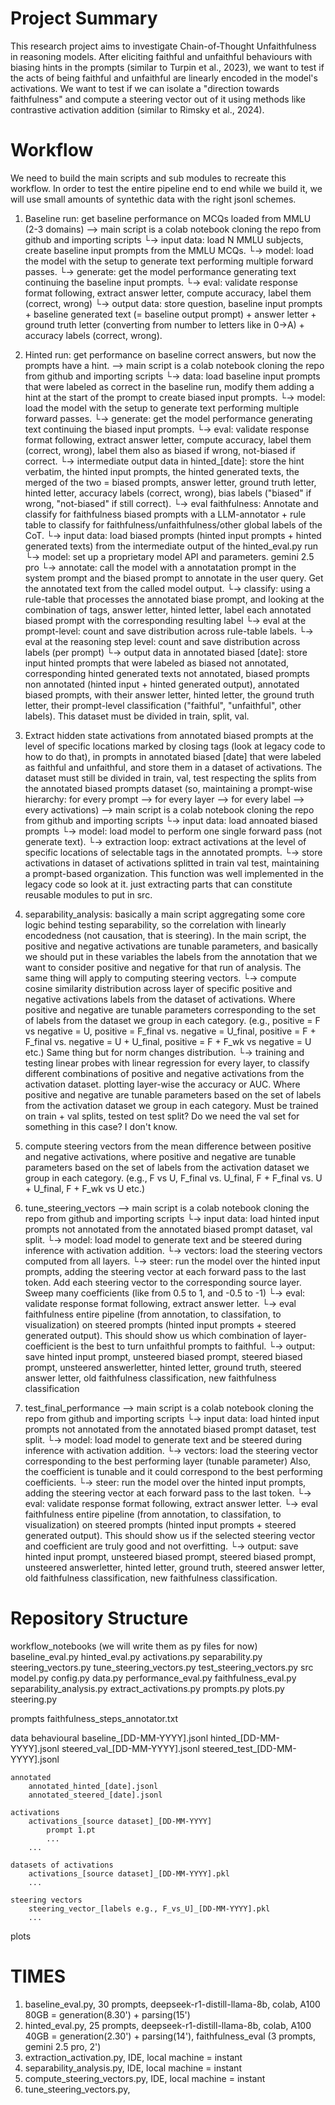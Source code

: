 # Project Summary

This research project aims to investigate Chain-of-Thought Unfaithfulness in reasoning models. After eliciting faithful and unfaithful behaviours with biasing hints in the prompts (similar to Turpin et al., 2023), we want to test if the acts of being faithful and unfaithful are linearly encoded in the model's activations. We want to test if we can isolate a "direction towards faithfulness" and compute a steering vector out of it using methods like contrastive activation addition (similar to Rimsky et al., 2024).

# Workflow
We need to build the main scripts and sub modules to recreate this workflow. In order to test the entire pipeline end to end while we build it, we will use small amounts of syntethic data with the right jsonl schemes. 

1. Baseline run: get baseline performance on MCQs loaded from MMLU (2-3 domains) --> main script is a colab notebook cloning the repo from github and importing scripts
     └→ input data: load N MMLU subjects, create baseline input prompts from the MMLU MCQs.
     └→ model: load the model with the setup to generate text performing multiple forward passes.
     └→ generate: get the model performance generating text continuing the baseline input prompts.
     └→ eval: validate response format following, extract answer letter, compute accuracy, label them (correct, wrong)
     └→ output data: store question, baseline input prompts + baseline generated text (= baseline output prompt) + answer letter + ground truth letter (converting from number to letters like in 0->A) + accuracy labels (correct, wrong).

2. Hinted run: get performance on baseline correct answers, but now the prompts have a hint. --> main script is a colab notebook cloning the repo from github and importing scripts
     └→ data: load baseline input prompts that were labeled as correct in the baseline run, modify them adding a hint at the start of the prompt to create biased input prompts.
     └→ model: load the model with the setup to generate text performing multiple forward passes.
     └→ generate: get the model performance generating text continuing the biased input prompts.
     └→ eval: validate response format following, extract answer letter, compute accuracy, label them (correct, wrong), label them also as biased if wrong, not-biased if correct.
     └→ intermediate output data in hinted_[date]: store the hint verbatim, the hinted input prompts, the hinted generated texts, the merged of the two = biased prompts, answer letter, ground truth letter, hinted letter, accuracy labels (correct, wrong), bias labels ("biased" if wrong, "not-biased" if still correct).
     └→ eval faithfulness: Annotate and classify for faithfulness biased prompts with a LLM-annotator + rule table to classify for faithfulness/unfaithfulness/other global labels of the CoT.
        └→ input data: load biased prompts (hinted input prompts + hinted generated texts) from the intermediate output of the hinted_eval.py run
        └→ model: set up a proprietary model API and parameters. gemini 2.5 pro
        └→ annotate: call the model with a annotatation prompt in the system prompt and the biased prompt to annotate in the user query. Get the annotated text from the called model output.
        └→ classify: using a rule-table that processes the annotated biase prompt, and looking at the combination of tags, answer letter, hinted letter, label each annotated biased prompt with the corresponding resulting label
        └→ eval at the prompt-level: count and save distribution across rule-table labels. 
        └→ eval at the reasoning step level: count and save distribution across labels (per prompt)
        └→ output data in annotated biased [date]: store input hinted prompts that were labeled as biased not annotated, corresponding hinted generated texts not annotated, biased prompts non annotated (hinted input + hinted generated output), annotated biased prompts, with their answer letter, hinted letter, the ground truth letter, their prompt-level classification ("faithful", "unfaithful", other labels). This dataset must be divided in train, split, val.

3. Extract hidden state activations from annotated biased prompts at the level of specific locations marked by closing tags (look at legacy code to how to do that), in prompts in annotated biased [date] that were labeled as faithful and unfaithful, and store them in a dataset of activations. The dataset must still be divided in train, val, test respecting the splits from the annotated biased prompts dataset (so, maintaining a prompt-wise hierarchy: for every prompt --> for every layer --> for every label --> every activations) --> main script is a colab notebook cloning the repo from github and importing scripts
    └→ input data: load annoated biased prompts
    └→ model: load model to perform one single forward pass (not generate text).
    └→ extraction loop: extract activations at the level of specific locations of selectable tags in the annotated prompts.
    └→ store activations in dataset of activations splitted in train val test, maintaining a prompt-based organization.
    This function was well implemented in the legacy code so look at it. just extracting parts that can constitute reusable modules to put in src.
    
4. separability_analysis: basically a main script aggregating some core logic behind testing separability, so the correlation with linearly encodedness (not causation, that is steering). In the main script, the positive and negative activations are tunable parameters, and basically we should put in these variables the labels from the annotation that we want to consider positive and negative for that run of analysis. The same thing will apply to computing steering vectors.
     └→ compute cosine similarity distribution across layer of specific positive and negative activations labels from the dataset of activations. Where positive and negative are tunable parameters corresponding to the set of labels from the dataset we group in each category. (e.g., positive = F vs negative = U, positive = F_final vs. negative = U_final, positive = F + F_final vs. negative = U + U_final, positive = F + F_wk vs negative = U etc.)
     Same thing but for norm changes distribution.
     └→ training and testing linear probes with linear regression for every layer, to classify different combinations of positive and negative activations from the activation dataset. plotting layer-wise the accuracy or AUC. Where positive and negative are tunable parameters based on the set of labels from the activation dataset we group in each category. Must be trained on train + val splits, tested on test split? Do we need the val set for something in this case? I don't know.
     
5. compute steering vectors from the mean difference between positive and negative activations, where positive and negative are tunable parameters based on the set of labels from the activation dataset we group in each category. (e.g., F vs U, F_final vs. U_final, F + F_final vs. U + U_final, F + F_wk vs U etc.)

6. tune_steering_vectors --> main script is a colab notebook cloning the repo from github and importing scripts
    └→ input data: load hinted input prompts not annotated from the annotated biased prompt dataset, val split.
    └→ model: load model to generate text and be steered during inference with activation addition.
    └→ vectors: load the steering vectors computed from all layers.
    └→ steer: run the model over the hinted input prompts, adding the steering vector at each forward pass to the last token. Add each steering vector to the corresponding source layer. Sweep many coefficients (like from 0.5 to 1, and -0.5 to -1)
    └→ eval: validate response format following, extract answer letter.
    └→ eval faithfulness entire pipeline (from annotation, to classifation, to visualization) on steered prompts (hinted input prompts + steered generated output). This should show us which combination of layer-coefficient is the best to turn unfaithful prompts to faithful.
    └→ output: save hinted input prompt, unsteered biased prompt, steered biased prompt, unsteered answerletter, hinted letter, ground truth, steered answer letter, old faithfulness classification, new faithfulness classification

7. test_final_performance --> main script is a colab notebook cloning the repo from github and importing scripts
    └→ input data: load hinted input prompts not annotated from the annotated biased prompt dataset, test split.
    └→ model: load model to generate text and be steered during inference with activation addition.
    └→ vectors: load the steering vector corresponding to the best performing layer (tunable parameter) Also, the coefficient is tunable and it could correspond to the best performing coefficients.
    └→ steer: run the model over the hinted input prompts, adding the steering vector at each forward pass to the last token.
    └→ eval: validate response format following, extract answer letter.
    └→ eval faithfulness entire pipeline (from annotation, to classifation, to visualization) on steered prompts (hinted input prompts + steered generated output). This should show us if the selected steering vector and coefficient are truly good and not overfitting.
    └→ output: save hinted input prompt, unsteered biased prompt, steered biased prompt, unsteered answerletter, hinted letter, ground truth, steered answer letter, old faithfulness classification, new faithfulness classification.


# Repository Structure

workflow_notebooks (we will write them as py files for now)
    baseline_eval.py
    hinted_eval.py
    activations.py
    separability.py
    steering_vectors.py
    tune_steering_vectors.py
    test_steering_vectors.py
src
    model.py
    config.py
    data.py
    performance_eval.py
    faithfulness_eval.py
    separability_analysis.py
    extract_activations.py
    prompts.py
    plots.py
    steering.py

prompts
    faithfulness_steps_annotator.txt

data
    behavioural
        baseline_[DD-MM-YYYY].jsonl
        hinted_[DD-MM-YYYY].jsonl
        steered_val_[DD-MM-YYYY].jsonl
        steered_test_[DD-MM-YYYY].jsonl

    annotated
        annotated_hinted_[date].jsonl
        annotated_steered_[date].jsonl

    activations
        activations_[source dataset]_[DD-MM-YYYY]
            prompt 1.pt
            ...
        ...

    datasets of activations
        activations_[source dataset]_[DD-MM-YYYY].pkl
        ...

    steering vectors
        steering_vector_[labels e.g., F_vs_U]_[DD-MM-YYYY].pkl
        ...

plots


# TIMES



1. baseline_eval.py, 30 prompts, deepseek-r1-distill-llama-8b, colab, A100 80GB = generation(8.30')  + parsing(15')
2. hinted_eval.py, 25 prompts, deepseek-r1-distill-llama-8b, colab, A100 40GB = generation(2.30') + parsing(14'), faithfulness_eval (3 prompts, gemini 2.5 pro, 2')
3. extraction_activation.py, IDE, local machine = instant
4. separability_analysis.py, IDE, local machine = instant
5. compute_steering_vectors.py, IDE, local machine = instant
6. tune_steering_vectors.py, 


